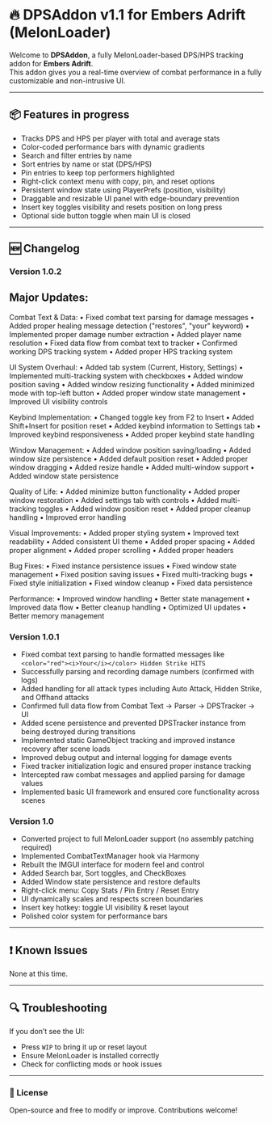 # 🔥 DPSAddon v1.1 for Embers Adrift (MelonLoader)

Welcome to **DPSAddon**, a fully MelonLoader-based DPS/HPS tracking addon for **Embers Adrift**.  
This addon gives you a real-time overview of combat performance in a fully customizable and non-intrusive UI.

---

## 📦 Features in progress

- Tracks DPS and HPS per player with total and average stats  
- Color-coded performance bars with dynamic gradients  
- Search and filter entries by name  
- Sort entries by name or stat (DPS/HPS)  
- Pin entries to keep top performers highlighted  
- Right-click context menu with copy, pin, and reset options  
- Persistent window state using PlayerPrefs (position, visibility)  
- Draggable and resizable UI panel with edge-boundary prevention  
- Insert key toggles visibility and resets position on long press  
- Optional side button toggle when main UI is closed  

---

## 🆕 Changelog

### Version 1.0.2
## Major Updates:

Combat Text & Data:
• Fixed combat text parsing for damage messages
• Added proper healing message detection ("restores", "your" keyword)
• Implemented proper damage number extraction
• Added player name resolution
• Fixed data flow from combat text to tracker
• Confirmed working DPS tracking system
• Added proper HPS tracking system

UI System Overhaul:
• Added tab system (Current, History, Settings)
• Implemented multi-tracking system with checkboxes
• Added window position saving
• Added window resizing functionality
• Added minimized mode with top-left button
• Added proper window state management
• Improved UI visibility controls

Keybind Implementation:
• Changed toggle key from F2 to Insert
• Added Shift+Insert for position reset
• Added keybind information to Settings tab
• Improved keybind responsiveness
• Added proper keybind state handling

Window Management:
• Added window position saving/loading
• Added window size persistence
• Added default position reset
• Added proper window dragging
• Added resize handle
• Added multi-window support
• Added window state persistence

Quality of Life:
• Added minimize button functionality
• Added proper window restoration
• Added settings tab with controls
• Added multi-tracking toggles
• Added window position reset
• Added proper cleanup handling
• Improved error handling

Visual Improvements:
• Added proper styling system
• Improved text readability
• Added consistent UI theme
• Added proper spacing
• Added proper alignment
• Added proper scrolling
• Added proper headers

Bug Fixes:
• Fixed instance persistence issues
• Fixed window state management
• Fixed position saving issues
• Fixed multi-tracking bugs
• Fixed style initialization
• Fixed window cleanup
• Fixed data persistence

Performance:
• Improved window handling
• Better state management
• Improved data flow
• Better cleanup handling
• Optimized UI updates
• Better memory management


### Version 1.0.1

- Fixed combat text parsing to handle formatted messages like `<color="red"><i>Your</i></color> Hidden Strike HITS`  
- Successfully parsing and recording damage numbers (confirmed with logs)  
- Added handling for all attack types including Auto Attack, Hidden Strike, and Offhand attacks  
- Confirmed full data flow from Combat Text → Parser → DPSTracker → UI  
- Added scene persistence and prevented DPSTracker instance from being destroyed during transitions  
- Implemented static GameObject tracking and improved instance recovery after scene loads  
- Improved debug output and internal logging for damage events  
- Fixed tracker initialization logic and ensured proper instance tracking  
- Intercepted raw combat messages and applied parsing for damage values  
- Implemented basic UI framework and ensured core functionality across scenes   

### Version 1.0

- Converted project to full MelonLoader support (no assembly patching required)  
- Implemented CombatTextManager hook via Harmony  
- Rebuilt the IMGUI interface for modern feel and control  
- Added Search bar, Sort toggles, and CheckBoxes  
- Added Window state persistence and restore defaults  
- Right-click menu: Copy Stats / Pin Entry / Reset Entry  
- UI dynamically scales and respects screen boundaries  
- Insert key hotkey: toggle UI visibility & reset layout  
- Polished color system for performance bars  

---

## ❗ Known Issues

None at this time.

---

## 🔍 Troubleshooting

If you don’t see the UI:  
- Press `WIP` to bring it up or reset layout  
- Ensure MelonLoader is installed correctly  
- Check for conflicting mods or hook issues  

---

### 📘 License

Open-source and free to modify or improve. Contributions welcome!
